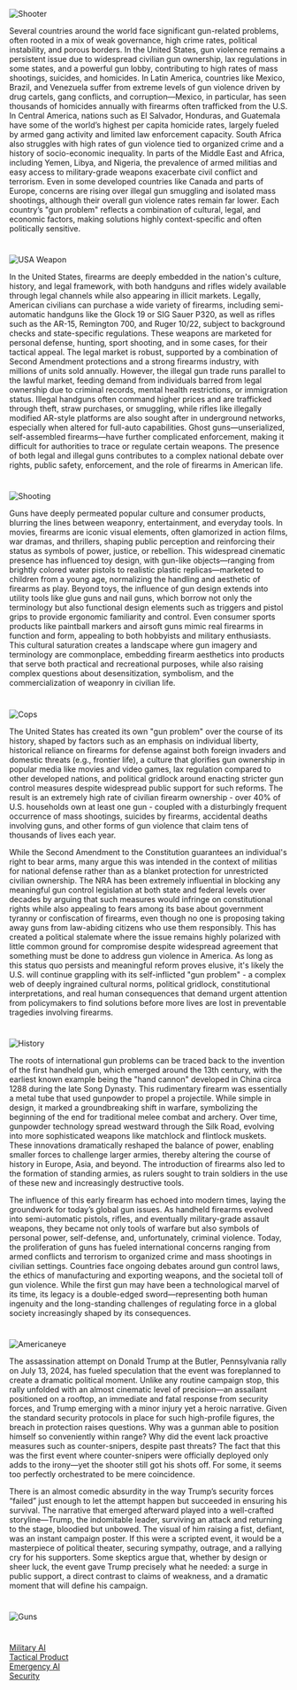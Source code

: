 ![Shooter](https://github.com/user-attachments/assets/11f9390b-c034-4eaf-9413-179983040d64)

Several countries around the world face significant gun-related problems, often rooted in a mix of weak governance, high crime rates, political instability, and porous borders. In the United States, gun violence remains a persistent issue due to widespread civilian gun ownership, lax regulations in some states, and a powerful gun lobby, contributing to high rates of mass shootings, suicides, and homicides. In Latin America, countries like Mexico, Brazil, and Venezuela suffer from extreme levels of gun violence driven by drug cartels, gang conflicts, and corruption—Mexico, in particular, has seen thousands of homicides annually with firearms often trafficked from the U.S. In Central America, nations such as El Salvador, Honduras, and Guatemala have some of the world’s highest per capita homicide rates, largely fueled by armed gang activity and limited law enforcement capacity. South Africa also struggles with high rates of gun violence tied to organized crime and a history of socio-economic inequality. In parts of the Middle East and Africa, including Yemen, Libya, and Nigeria, the prevalence of armed militias and easy access to military-grade weapons exacerbate civil conflict and terrorism. Even in some developed countries like Canada and parts of Europe, concerns are rising over illegal gun smuggling and isolated mass shootings, although their overall gun violence rates remain far lower. Each country’s "gun problem" reflects a combination of cultural, legal, and economic factors, making solutions highly context-specific and often politically sensitive.

#

![USA Weapon](https://github.com/user-attachments/assets/3ee2a20c-a3bb-42f8-a641-5756b282b432)

In the United States, firearms are deeply embedded in the nation's culture, history, and legal framework, with both handguns and rifles widely available through legal channels while also appearing in illicit markets. Legally, American civilians can purchase a wide variety of firearms, including semi-automatic handguns like the Glock 19 or SIG Sauer P320, as well as rifles such as the AR-15, Remington 700, and Ruger 10/22, subject to background checks and state-specific regulations. These weapons are marketed for personal defense, hunting, sport shooting, and in some cases, for their tactical appeal. The legal market is robust, supported by a combination of Second Amendment protections and a strong firearms industry, with millions of units sold annually. However, the illegal gun trade runs parallel to the lawful market, feeding demand from individuals barred from legal ownership due to criminal records, mental health restrictions, or immigration status. Illegal handguns often command higher prices and are trafficked through theft, straw purchases, or smuggling, while rifles like illegally modified AR-style platforms are also sought after in underground networks, especially when altered for full-auto capabilities. Ghost guns—unserialized, self-assembled firearms—have further complicated enforcement, making it difficult for authorities to trace or regulate certain weapons. The presence of both legal and illegal guns contributes to a complex national debate over rights, public safety, enforcement, and the role of firearms in American life.

#

![Shooting](https://github.com/user-attachments/assets/059d3798-0dfd-41b2-87fa-c769ec6308c8)

Guns have deeply permeated popular culture and consumer products, blurring the lines between weaponry, entertainment, and everyday tools. In movies, firearms are iconic visual elements, often glamorized in action films, war dramas, and thrillers, shaping public perception and reinforcing their status as symbols of power, justice, or rebellion. This widespread cinematic presence has influenced toy design, with gun-like objects—ranging from brightly colored water pistols to realistic plastic replicas—marketed to children from a young age, normalizing the handling and aesthetic of firearms as play. Beyond toys, the influence of gun design extends into utility tools like glue guns and nail guns, which borrow not only the terminology but also functional design elements such as triggers and pistol grips to provide ergonomic familiarity and control. Even consumer sports products like paintball markers and airsoft guns mimic real firearms in function and form, appealing to both hobbyists and military enthusiasts. This cultural saturation creates a landscape where gun imagery and terminology are commonplace, embedding firearm aesthetics into products that serve both practical and recreational purposes, while also raising complex questions about desensitization, symbolism, and the commercialization of weaponry in civilian life.

#

![Cops](https://github.com/user-attachments/assets/09cb5f1c-3591-4108-97f9-e9213c7ead61)

The United States has created its own "gun problem" over the course of its history, shaped by factors such as an emphasis on individual liberty, historical reliance on firearms for defense against both foreign invaders and domestic threats (e.g., frontier life), a culture that glorifies gun ownership in popular media like movies and video games, lax regulation compared to other developed nations, and political gridlock around enacting stricter gun control measures despite widespread public support for such reforms. The result is an extremely high rate of civilian firearm ownership - over 40% of U.S. households own at least one gun - coupled with a disturbingly frequent occurrence of mass shootings, suicides by firearms, accidental deaths involving guns, and other forms of gun violence that claim tens of thousands of lives each year.

While the Second Amendment to the Constitution guarantees an individual's right to bear arms, many argue this was intended in the context of militias for national defense rather than as a blanket protection for unrestricted civilian ownership. The NRA has been extremely influential in blocking any meaningful gun control legislation at both state and federal levels over decades by arguing that such measures would infringe on constitutional rights while also appealing to fears among its base about government tyranny or confiscation of firearms, even though no one is proposing taking away guns from law-abiding citizens who use them responsibly. This has created a political stalemate where the issue remains highly polarized with little common ground for compromise despite widespread agreement that something must be done to address gun violence in America. As long as this status quo persists and meaningful reform proves elusive, it's likely the U.S. will continue grappling with its self-inflicted "gun problem" - a complex web of deeply ingrained cultural norms, political gridlock, constitutional interpretations, and real human consequences that demand urgent attention from policymakers to find solutions before more lives are lost in preventable tragedies involving firearms.

#

![History](https://github.com/user-attachments/assets/d70409d5-57cb-4dd2-b67d-e6c1a003a638)

The roots of international gun problems can be traced back to the invention of the first handheld gun, which emerged around the 13th century, with the earliest known example being the "hand cannon" developed in China circa 1288 during the late Song Dynasty. This rudimentary firearm was essentially a metal tube that used gunpowder to propel a projectile. While simple in design, it marked a groundbreaking shift in warfare, symbolizing the beginning of the end for traditional melee combat and archery. Over time, gunpowder technology spread westward through the Silk Road, evolving into more sophisticated weapons like matchlock and flintlock muskets. These innovations dramatically reshaped the balance of power, enabling smaller forces to challenge larger armies, thereby altering the course of history in Europe, Asia, and beyond. The introduction of firearms also led to the formation of standing armies, as rulers sought to train soldiers in the use of these new and increasingly destructive tools.

The influence of this early firearm has echoed into modern times, laying the groundwork for today’s global gun issues. As handheld firearms evolved into semi-automatic pistols, rifles, and eventually military-grade assault weapons, they became not only tools of warfare but also symbols of personal power, self-defense, and, unfortunately, criminal violence. Today, the proliferation of guns has fueled international concerns ranging from armed conflicts and terrorism to organized crime and mass shootings in civilian settings. Countries face ongoing debates around gun control laws, the ethics of manufacturing and exporting weapons, and the societal toll of gun violence. While the first gun may have been a technological marvel of its time, its legacy is a double-edged sword—representing both human ingenuity and the long-standing challenges of regulating force in a global society increasingly shaped by its consequences.

#

![Americaneye](https://github.com/user-attachments/assets/df64798c-6eac-45d2-91a9-df94276a0b3e)

The assassination attempt on Donald Trump at the Butler, Pennsylvania rally on July 13, 2024, has fueled speculation that the event was foreplanned to create a dramatic political moment. Unlike any routine campaign stop, this rally unfolded with an almost cinematic level of precision—an assailant positioned on a rooftop, an immediate and fatal response from security forces, and Trump emerging with a minor injury yet a heroic narrative. Given the standard security protocols in place for such high-profile figures, the breach in protection raises questions. Why was a gunman able to position himself so conveniently within range? Why did the event lack proactive measures such as counter-snipers, despite past threats? The fact that this was the first event where counter-snipers were officially deployed only adds to the irony—yet the shooter still got his shots off. For some, it seems too perfectly orchestrated to be mere coincidence.

There is an almost comedic absurdity in the way Trump’s security forces “failed” just enough to let the attempt happen but succeeded in ensuring his survival. The narrative that emerged afterward played into a well-crafted storyline—Trump, the indomitable leader, surviving an attack and returning to the stage, bloodied but unbowed. The visual of him raising a fist, defiant, was an instant campaign poster. If this were a scripted event, it would be a masterpiece of political theater, securing sympathy, outrage, and a rallying cry for his supporters. Some skeptics argue that, whether by design or sheer luck, the event gave Trump precisely what he needed: a surge in public support, a direct contrast to claims of weakness, and a dramatic moment that will define his campaign.

#
![Guns](https://github.com/user-attachments/assets/7b39de88-caa5-4212-82bc-c74795330034)
#

[Military AI](https://github.com/sourceduty/Military_AI)
<br>
[Tactical Product](https://chatgpt.com/g/g-68138132fdc0819189ff4a4b84badf77-tactical-product)
<br>
[Emergency AI](https://github.com/sourceduty/Emergency_AI)
<br>
[Security](https://github.com/sourceduty/Security)

